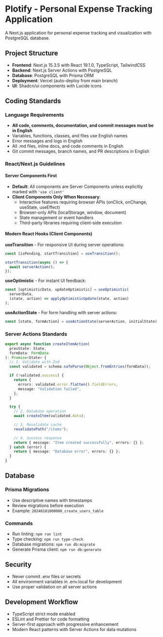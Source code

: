 # Plotify - Personal Expense Tracking Application

A Next.js application for personal expense tracking and visualization with PostgreSQL database.

## Project Structure

- **Frontend**: Next.js 15.3.5 with React 19.1.0, TypeScript, TailwindCSS
- **Backend**: Next.js Server Actions with PostgreSQL
- **Database**: PostgreSQL with Prisma ORM
- **Deployment**: Vercel (auto-deploy from main branch)
- **UI**: Shadcn/ui components with Lucide icons

## Coding Standards

### Language Requirements

- **All code, comments, documentation, and commit messages must be in English**
- Variables, functions, classes, and files use English names
- Error messages and logs in English
- All .md files, inline docs, and code comments in English
- Git commit messages, branch names, and PR descriptions in English

### React/Next.js Guidelines

#### Server Components First

- **Default**: All components are Server Components unless explicitly marked with `'use client'`
- **Client Components Only When Necessary**:
  - Interactive features requiring browser APIs (onClick, onChange, useState, useEffect)
  - Browser-only APIs (localStorage, window, document)
  - State management or event handlers
  - Third-party libraries requiring client-side execution

#### Modern React Hooks (Client Components)

**useTransition** - For responsive UI during server operations:

```typescript
const [isPending, startTransition] = useTransition();

startTransition(async () => {
  await serverAction();
});
```

**useOptimistic** - For instant UI feedback:

```typescript
const [optimisticData, updateOptimistic] = useOptimistic(
  serverData,
  (state, action) => applyOptimisticUpdate(state, action)
);
```

**useActionState** - For form handling with server actions:

```typescript
const [state, formAction] = useActionState(serverAction, initialState);
```

### Server Actions Standards

```typescript
export async function createItemAction(
  prevState: State,
  formData: FormData
): Promise<State> {
  // 1. Validate with Zod
  const validated = schema.safeParse(Object.fromEntries(formData));

  if (!validated.success) {
    return {
      errors: validated.error.flatten().fieldErrors,
      message: "Validation failed",
    };
  }

  try {
    // 2. Database operation
    await createItem(validated.data);

    // 3. Revalidate cache
    revalidatePath("/items");

    // 4. Success response
    return { message: "Item created successfully", errors: {} };
  } catch (error) {
    return { message: "Database error", errors: {} };
  }
}
```

## Database

### Prisma Migrations

- Use descriptive names with timestamps
- Review migrations before execution
- Example: `20240101000000_create_users_table`

### Commands

- Run linting: `npm run lint`
- Type checking: `npm run type-check`
- Database migrations: `npm run db:migrate`
- Generate Prisma client: `npm run db:generate`

## Security

- Never commit .env files or secrets
- All environment variables in .env.local for development
- Use proper validation on all server actions

## Development Workflow

- TypeScript strict mode enabled
- ESLint and Prettier for code formatting
- Server-first approach with progressive enhancement
- Modern React patterns with Server Actions for data mutations
